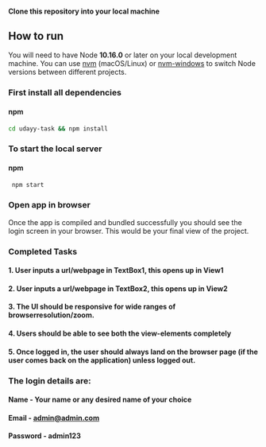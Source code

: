 #### Clone this repository into your local machine

## How to run

You will need to have Node **10.16.0** or later on your local development machine. You can use [nvm](https://github.com/creationix/nvm#installation) (macOS/Linux) or [nvm-windows](https://github.com/coreybutler/nvm-windows#node-version-manager-nvm-for-windows) to switch Node versions between different projects.

### First install all dependencies

#### npm

```sh
cd udayy-task && npm install
```

### To start the local server

#### npm

```sh
 npm start
```

### Open app in browser

Once the app is compiled and bundled successfully you should see the login screen in your browser. This would be your final view of the project.

### Completed Tasks

#### 1. User inputs a url/webpage in TextBox1, this opens up in View1

#### 2. User inputs a url/webpage in TextBox2, this opens up in View2

#### 3. The UI should be responsive for wide ranges of browserresolution/zoom.

#### 4. Users should be able to see both the view-elements completely

#### 5. Once logged in, the user should always land on the browser page (if the user comes back on the application) unless logged out.

### The login details are:

#### Name - Your name or any desired name of your choice

#### Email - admin@admin.com

#### Password - admin123

